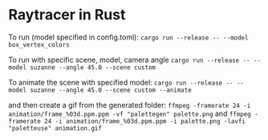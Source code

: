# Raytracer in Rust

To run (model specified in config.toml):
``cargo run --release -- --model box_vertex_colors``

To run with specific scene, model, camera angle
``cargo run --release -- --model suzanne --angle 45.0 --scene custom``

To animate the scene with specified model:
``cargo run --release -- --model suzanne --angle 45.0 --scene custom --animate``

and then create a gif from the generated folder:
``ffmpeg -framerate 24 -i animation/frame_%03d.ppm.ppm -vf "palettegen" palette.png``
and
``ffmpeg -framerate 24 -i animation/frame_%03d.ppm.ppm -i palette.png -lavfi "paletteuse" animation.gif``

